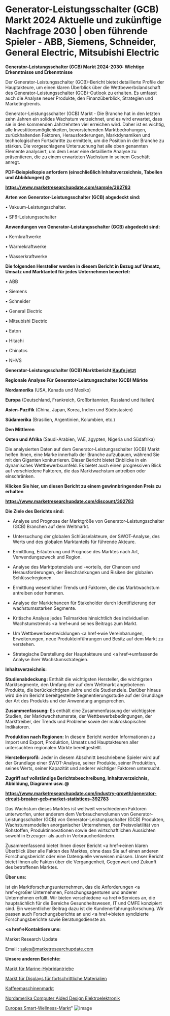 # Generator-Leistungsschalter (GCB) Markt 2024 Aktuelle und zukünftige Nachfrage 2030 | oben führende Spieler - ABB, Siemens, Schneider, General Electric, Mitsubishi Electric

<strong>Generator-Leistungsschalter (GCB) Markt 2024-2030: Wichtige Erkenntnisse und Erkenntnisse</strong>

Der Generator-Leistungsschalter (GCB)-Bericht bietet detaillierte Profile der Hauptakteure, um einen klaren Überblick über die Wettbewerbslandschaft des Generator-Leistungsschalter (GCB)-Outlook zu erhalten. Es umfasst auch die Analyse neuer Produkte, den Finanzüberblick, Strategien und Marketingtrends.

Generator-Leistungsschalter (GCB) Markt - Die Branche hat in den letzten zehn Jahren ein solides Wachstum verzeichnet, und es wird erwartet, dass sie in den kommenden Jahrzehnten viel erreichen wird. Daher ist es wichtig, alle Investitionsmöglichkeiten, bevorstehenden Marktbedrohungen, zurückhaltenden Faktoren, Herausforderungen, Marktdynamiken und technologischen Fortschritte zu ermitteln, um die Position in der Branche zu stärken. Die vorgeschlagene Untersuchung hat alle oben genannten Elemente analysiert, um dem Leser eine detaillierte Analyse zu präsentieren, die zu einem erwarteten Wachstum in seinem Geschäft anregt.



<strong><b>PDF-Beispielkopie anfordern (einschließlich Inhaltsverzeichnis, Tabellen und Abbildungen) @ </b></strong>

<strong><a href=https://www.marketresearchupdate.com/sample/392783>

<strong>https://www.marketresearchupdate.com/sample/392783</u></a></strong></strong>



<strong>Arten von Generator-Leistungsschalter (GCB) abgedeckt sind:</strong>

• Vakuum-Leistungsschalter.

• SF6-Leistungsschalter



<strong>Anwendungen von Generator-Leistungsschalter (GCB) abgedeckt sind:</strong>

• Kernkraftwerke

• Wärmekraftwerke

• Wasserkraftwerke



<strong>Die folgenden Hersteller werden in diesem Bericht in Bezug auf Umsatz, Umsatz und Marktanteil für jedes Unternehmen bewertet:</strong>

• ABB

• Siemens

• Schneider

• General Electric

• Mitsubishi Electric

• Eaton

• Hitachi

• Chinatcs

• NHVS



<strong>Generator-Leistungsschalter (GCB) Marktbericht <a href=https://www.marketresearchupdate.com/buynow/392783>Kaufe jetzt</a></strong>



<strong>Regionale Analyse Für Generator-Leistungsschalter (GCB) Märkte</strong>



<strong>Nordamerika</strong> (USA, Kanada und Mexiko)



<strong>Europa</strong> (Deutschland, Frankreich, Großbritannien, Russland und Italien)



<strong>Asien-Pazifik</strong> (China, Japan, Korea, Indien und Südostasien)



<strong>Südamerika</strong> (Brasilien, Argentinien, Kolumbien, etc.)



<strong>Den Mittleren</strong> 

<strong>Osten und Afrika</strong> (Saudi-Arabien, VAE, ägypten, Nigeria und Südafrika)

Die analysierten Daten auf dem Generator-Leistungsschalter (GCB) Markt helfen Ihnen, eine Marke innerhalb der Branche aufzubauen, während Sie mit den Giganten konkurrieren. Dieser Bericht bietet Einblicke in ein dynamisches Wettbewerbsumfeld. Es bietet auch einen progressiven Blick auf verschiedene Faktoren, die das Marktwachstum antreiben oder einschränken.



<strong>Klicken Sie hier, um diesen Bericht zu einem gewinnbringenden Preis zu erhalten
</strong>

<strong><a href=https://www.marketresearchupdate.com/discount/392783>https://www.marketresearchupdate.com/discount/392783</b></u></strong></a>



<strong>Die Ziele des Berichts sind:</strong>

- Analyse und Prognose der Marktgröße von Generator-Leistungsschalter (GCB) Branchen auf dem Weltmarkt.

- Untersuchung der globalen Schlüsselakteure, der SWOT-Analyse, des Werts und des globalen Marktanteils für führende Akteure.

- Ermittlung, Erläuterung und Prognose des Marktes nach Art, Verwendungszweck und Region.

- Analyse des Marktpotenzials und -vorteils, der Chancen und Herausforderungen, der Beschränkungen und Risiken der globalen Schlüsselregionen.

- Ermittlung wesentlicher Trends und Faktoren, die das Marktwachstum antreiben oder hemmen.

- Analyse der Marktchancen für Stakeholder durch Identifizierung der wachstumsstarken Segmente.

- Kritische Analyse jedes Teilmarktes hinsichtlich des individuellen Wachstumstrends <a href=>und</a> seines Beitrags zum Markt.

- Um Wettbewerbsentwicklungen <a href=>wie</a> Vereinbarungen, Erweiterungen, neue Produkteinführungen und Besitz auf dem Markt zu verstehen.

- Strategische Darstellung der Hauptakteure und <a href=>umfas</a>sende Analyse ihrer Wachstumsstrategien.



<strong>Inhaltsverzeichnis:</strong>



<strong>Studienabdeckung:</strong> Enthält die wichtigsten Hersteller, die wichtigsten Marktsegmente, den Umfang der auf dem Weltmarkt angebotenen Produkte, die berücksichtigten Jahre und die Studienziele. Darüber hinaus wird die im Bericht bereitgestellte Segmentierungsstudie auf der Grundlage der Art des Produkts und der Anwendung angesprochen.



<strong>Zusammenfassung:</strong> Es enthält eine Zusammenfassung der wichtigsten Studien, der Marktwachstumsrate, der Wettbewerbsbedingungen, der Markttreiber, der Trends und Probleme sowie der makroskopischen Indikatoren.



<strong>Produktion nach Regionen:</strong> In diesem Bericht werden Informationen zu Import und Export, Produktion, Umsatz und Hauptakteuren aller untersuchten regionalen Märkte bereitgestellt.



<strong>Herstellerprofil:</strong> Jeder in diesem Abschnitt beschriebene Spieler wird auf der Grundlage einer SWOT-Analyse, seiner Produkte, seiner Produktion, seines Werts, seiner Kapazität und anderer wichtiger Faktoren untersucht.



<strong><b>Zugriff auf vollständige Berichtsbeschreibung, Inhaltsverzeichnis, Abbildung, Diagramm usw. @ </b></strong>

<strong><a href=https://www.marketresearchupdate.com/industry-growth/generator-circuit-breaker-gcb-market-statistices-392783>https://www.marketresearchupdate.com/industry-growth/generator-circuit-breaker-gcb-market-statistices-392783</a></strong>

Das Wachstum dieses Marktes ist weltweit verschiedenen Faktoren unterworfen, unter anderem dem Verbrauchervolumen von Generator-Leistungsschalter (GCB) von Generator-Leistungsschalter (GCB) Produkten, Wachstumsmodellen anorganischer Unternehmen, der Preisvolatilität von Rohstoffen, Produktinnovationen sowie den wirtschaftlichen Aussichten sowohl in Erzeuger- als auch in Verbraucherländern.

Zusammenfassend bietet Ihnen dieser Bericht <a href=>einen</a> klaren Überblick über alle Fakten des Marktes, ohne dass Sie auf einen anderen Forschungsbericht oder eine Datenquelle verweisen müssen. Unser Bericht bietet Ihnen alle Fakten über die Vergangenheit, Gegenwart und Zukunft des betroffenen Marktes.



<strong>Über uns:</strong>

 ist ein Marktforschungsunternehmen, das die Anforderungen <a href=>großer</a> Unternehmen, Forschungsagenturen und anderer Unternehmen erfüllt. Wir bieten verschiedene <a href=>Services</a> an, die hauptsächlich für die Bereiche Gesundheitswesen, IT und CMFE konzipiert sind. Ein wesentlicher Beitrag dazu ist die Kundenerfahrungsforschung. Wir passen auch Forschungsberichte an und <a href=>bieten</a> syndizierte Forschungsberichte sowie Beratungsdienste an.



<strong><a href=>Kontaktiere uns:</a></strong>

Market Research Update

Email : sales@marketresearchupdate.com



<strong>Unsere anderen Berichte:</strong>

<a href=https://www.linkedin.com/pulse/marine-hybrid-propulsions-market-witness-huge>Markt für Marine-Hybridantriebe</a>

<a href=https://www.linkedin.com/pulse/advanced-materials-displays-market-outlooks>Markt für Displays für fortschrittliche Materialien</a>

<a href=https://www.linkedin.com/pulse/coffee-maker-market-size-emerging-trends-consumption>Kaffeemaschinenmarkt</a>

<a href=https://www.linkedin.com/pulse/north-america-computer-aided-design-electrical-electronics>Nordamerika Computer Aided Design Elektroelektronik</a>

<a href=https://www.linkedin.com/pulse/europe-smart-wellness-market-2023-current-future-bla6f/>Europas Smart-Wellness-Markt</a>"
![image](https://github.com/Gayatrikarjule/Market-Analysis-360/assets/97346546/14731587-3380-4dd7-9ff1-5715d696ea5f)
